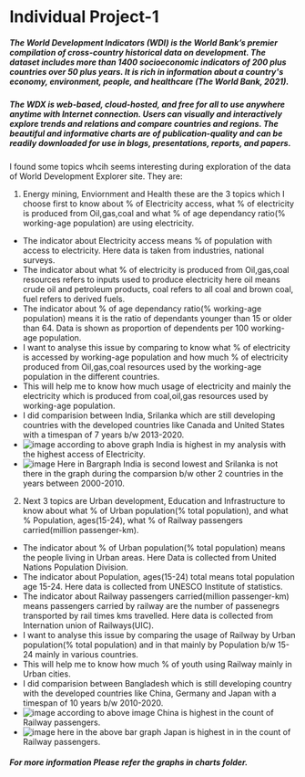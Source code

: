 # Individual Project-1

##### The World Development Indicators (WDI) is the World Bank’s premier compilation of cross-country historical data on development. The dataset includes more than 1400 socioeconomic indicators of 200 plus countries over 50 plus years. It is rich in information about a country's economy, environment, people, and healthcare (The World Bank, 2021).

##### The WDX is web-based, cloud-hosted, and free for all to use anywhere anytime with Internet connection. Users can visually and interactively explore trends and relations and compare countries and regions. The beautiful and informative charts are of publication-quality and can be readily downloaded for use in blogs, presentations, reports, and papers.

I found some topics whcih seems interesting during exploration of the data of World Development Explorer site. They are:

1. Energy mining, Enviornment and Health these are the 3 topics which I choose first to know about % of Electricity access, what % of electricity is produced from Oil,gas,coal and what % of age dependancy ratio(% working-age population) are using electricity. 
- The indicator about Electricity access means % of population with access to electricity. Here data is taken from industries, national surveys.
- The indicator about what % of electricity is produced from Oil,gas,coal resources refers to inputs used to produce electricity here oil means crude oil and petroleum products, coal refers to all coal and brown coal, fuel refers to derived fuels.
- The indicator about % of age dependancy ratio(% working-age population) means it is the ratio of dependants younger than 15 or older than 64. Data is shown as proportion of dependents per 100 working-age population.
- I want to analyse this issue by comparing to know what % of electricity is accessed by working-age population and how much % of electricity produced from Oil,gas,coal resources used by the working-age population in the different countries.
- This will help me to know how much usage of electricity and mainly the electricity which is produced from coal,oil,gas resources used by working-age population.
- I did comparision between India, Srilanka which are still developing countries with the developed countries like Canada and United States with a timespan of 7 years b/w 2013-2020.
- ![image](https://user-images.githubusercontent.com/71124557/112786899-48881680-9025-11eb-9d8b-3e75561df493.png)
according to above graph India is highest in my analysis with the highest access of Electricity.
- ![image](https://user-images.githubusercontent.com/71124557/112787006-8b49ee80-9025-11eb-8475-ece5d3d72e87.png)
Here in Bargraph India is second lowest and Srilanka is not there in the graph during the comparsion b/w other 2 countries in the years between 2000-2010.


2. Next 3 topics are Urban development, Education and Infrastructure to know about what % of Urban population(% total population), and what % Population, ages(15-24), what % of Railway passengers carried(million passenger-km). 
- The indicator about % of Urban population(% total population) means the people living in Urban areas. Here Data is collected from United Nations Population Division.
- The indicator about Population, ages(15-24) total means total population age 15-24. Here data is collected from UNESCO Institute of statistics.
- The indicator about Railway passengers carried(million passenger-km) means passengers carried by railway are the number of passenegrs transported by rail times kms travelled. Here data is collected from Internation union of Railways(UIC).
- I want to analyse this issue by comparing the usage of Railway by Urban population(% total population) and in that mainly by Population b/w 15-24 mainly in various countries.
- This will help me to know how much % of youth using Railway mainly in Urban cities.
- I did comparision between Bangladesh which is still developing country with the developed countries like China, Germany and Japan with a timespan of 10 years b/w 2010-2020.
- ![image](https://user-images.githubusercontent.com/71124557/112786620-a9fbb580-9024-11eb-936b-51c0e68c25c6.png)
according to above image China is highest in the count of Railway passengers.
- ![image](https://user-images.githubusercontent.com/71124557/112786738-eaf3ca00-9024-11eb-9a20-fa87467d67ee.png)
here in the above bar graph Japan is highest in in the count of Railway passengers.

##### For more information Please refer the graphs in charts folder.
